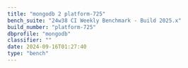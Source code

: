 ```yaml
---
title: "mongodb 2 platform-725"
bench_suite: "24w38 CI Weekly Benchmark - Build 2025.x"
build_number: "platform-725"
dbprofile: "mongodb"
classifier: ""
date: 2024-09-16T01:27:40
type: "bench"
---
```

